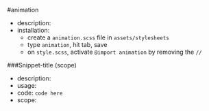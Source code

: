 #animation

- description:
- installation: 
	- create a `animation.scss` file in `assets/stylesheets`
	- type `animation`, hit tab, save
	- on `style.scss`, activate `@import animation` by removing the `//`

###Snippet-title (scope)

- description: 
- usage: 
- code: `
code here
`
- scope: 